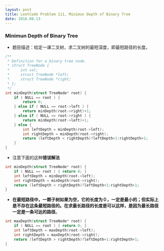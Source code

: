 ```yaml
---
layout: post
title: LeetCode Problem 111, Minimun Depth of Binary Tree
date: 2016.08.13
---
```


### Minimun Depth of Binary Tree

* 题目描述：给定一课二叉树，求二叉树的最短深度，即最短路径的长度。

```C
/**
 * Definition for a binary tree node.
 * struct TreeNode {
 *     int val;
 *     struct TreeNode *left;
 *     struct TreeNode *right;
 * };
 */
int minDepth(struct TreeNode* root) {
	if ( NULL == root ) {
		return 0;
	} else if ( NULL == root->left ) {
		return minDepth(root->right)+1;
	} else if ( NULL == root->right ) {
		return minDepth(root->left)+1;
	} else {
		int leftDepth = minDepth(root->left);
		int rightDepth = minDepth(root->right);
		return (leftDepth < rightDepth)?leftDepth+1:rightDepth+1;
	}
}
```

* 注意下面的这种**错误解法**

```C
int minDepth(struct TreeNode* root) {
	if ( NULL == root ) { return 0; }
	int leftDepth = minDepth(root->left);
	int rightDepth = minDepth(root->right);
	return (leftDepth < rightDepth)?leftDepth+1:rightDepth+1;
}
```

* **在最短路径中，一颗子树如果为空，它的长度为０，一定是最小的；但实际上是不存在这条最短路径的。在求最长路径的长度是可以这样，是因为最长路径一定是一条可达的路径**。

```C
int maxDepth(struct TreeNode* root) {
	if ( NULL == root ) { return 0; }
	int leftDepth = maxDepth(root->left);
	int rightDepth = maxDepth(root->right);
	return (leftDepth > rightDepth)?leftDepth+1:rightDepth+1;
}
```

